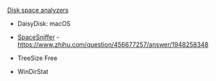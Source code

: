 [Disk space analyzers](https://en.wikipedia.org/wiki/Disk_utility#Disk_space_analyzer)

- DaisyDisk: macOS

- [SpaceSniffer](http://www.uderzo.it/main_products/space_sniffer/) - https://www.zhihu.com/question/456677257/answer/1948258348

- TreeSize Free

- WinDirStat


